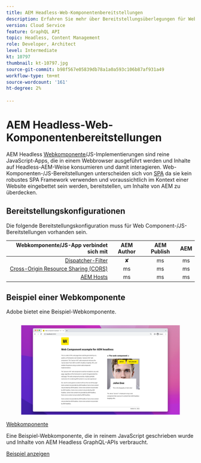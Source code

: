 ```yaml
---
title: AEM Headless-Web-Komponentenbereitstellungen
description: Erfahren Sie mehr über Bereitstellungsüberlegungen für Webkomponenten/reine JS-basierte AEM Headless-Bereitstellungen.
version: Cloud Service
feature: GraphQL API
topic: Headless, Content Management
role: Developer, Architect
level: Intermediate
kt: 10797
thumbnail: kt-10797.jpg
source-git-commit: b98f567e05839db78a1a0a593c106b87af931a49
workflow-type: tm+mt
source-wordcount: '161'
ht-degree: 2%

---
```



# AEM Headless-Web-Komponentenbereitstellungen

AEM Headless [Webkomponente](https://developer.mozilla.org/en-US/docs/Web/Web_Components)/JS-Implementierungen sind reine JavaScript-Apps, die in einem Webbrowser ausgeführt werden und Inhalte auf Headless-AEM-Weise konsumieren und damit interagieren. Web-Komponenten-/JS-Bereitstellungen unterscheiden sich von [SPA](./spa.md) da sie kein robustes SPA Framework verwenden und voraussichtlich im Kontext einer Website eingebettet sein werden, bereitstellen, um Inhalte von AEM zu überdecken.


## Bereitstellungskonfigurationen

Die folgende Bereitstellungskonfiguration muss für Web Component-/JS-Bereitstellungen vorhanden sein.

| Webkomponente/JS-App verbindet sich mit | AEM Author | AEM Publish | AEM |
|---------------------------------------------------:|:----------:|:-----------:|:-----------:|
| [Dispatcher-Filter](./configurations/dispatcher-filters.md) | ✘ | ms | ms |
| [Cross-Origin Resource Sharing (CORS)](./configurations/cors.md) | ms | ms | ms |
| [AEM Hosts](./configurations/aem-hosts.md) | ms | ms | ms |

## Beispiel einer Webkomponente

Adobe bietet eine Beispiel-Webkomponente.

<div class="columns is-multiline">
    <!-- Web Component -->
    <div class="column is-half-tablet is-half-desktop is-one-third-widescreen" aria-label="Web Component" tabindex="0">
       <div class="card">
           <div class="card-image">
               <figure class="image is-16by9">
                   <a href="../example-apps/web-component.md" title="Webkomponente" tabindex="-1">
                       <img class="is-bordered-r-small" src="../example-apps/assets/web-component/web-component-card.png" alt="Webkomponente">
                   </a>
               </figure>
           </div>
           <div class="card-content is-padded-small">
               <div class="content">
                   <p class="headline is-size-6 has-text-weight-bold"><a href="../example-apps/web-component.md" title="Webkomponente">Webkomponente</a></p>
                   <p class="is-size-6">Eine Beispiel-Webkomponente, die in reinem JavaScript geschrieben wurde und Inhalte von AEM Headless GraphQL-APIs verbraucht.</p>
                   <a href="../example-apps/web-component.md" class="spectrum-Button spectrum-Button--outline spectrum-Button--primary spectrum-Button--sizeM">
                       <span class="spectrum-Button-label has-no-wrap has-text-weight-bold">Beispiel anzeigen</span>
                   </a>
               </div>
           </div>
       </div>
    </div>
</div>
